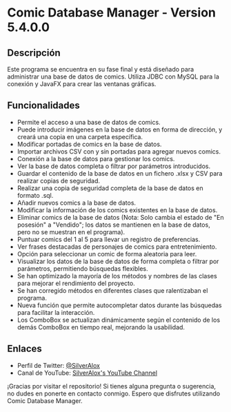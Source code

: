 # Comic Database Manager - Version 5.4.0.0

## Descripción

Este programa se encuentra en su fase final y está diseñado para administrar una base de datos de comics. Utiliza JDBC con MySQL para la conexión y JavaFX para crear las ventanas gráficas.

## Funcionalidades

- Permite el acceso a una base de datos de comics.
- Puede introducir imágenes en la base de datos en forma de dirección, y creará una copia en una carpeta específica.
- Modificar portadas de comics en la base de datos.
- Importar archivos CSV con y sin portadas para agregar nuevos comics.
- Conexión a la base de datos para gestionar los comics.
- Ver la base de datos completa o filtrar por parámetros introducidos.
- Guardar el contenido de la base de datos en un fichero .xlsx y CSV para realizar copias de seguridad.
- Realizar una copia de seguridad completa de la base de datos en formato .sql.
- Añadir nuevos comics a la base de datos.
- Modificar la información de los comics existentes en la base de datos.
- Eliminar comics de la base de datos (Nota: Solo cambia el estado de "En posesión" a "Vendido"; los datos se mantienen en la base de datos, pero no se muestran en el programa).
- Puntuar comics del 1 al 5 para llevar un registro de preferencias.
- Ver frases destacadas de personajes de comics para entretenimiento.
- Opción para seleccionar un comic de forma aleatoria para leer.
- Visualizar los datos de la base de datos de forma completa o filtrar por parámetros, permitiendo búsquedas flexibles.
- Se han optimizado la mayoría de los métodos y nombres de las clases para mejorar el rendimiento del proyecto.
- Se han corregido métodos en diferentes clases que ralentizaban el programa.
- Nueva función que permite autocompletar datos durante las búsquedas para facilitar la interacción.
- Los ComboBox se actualizan dinámicamente según el contenido de los demás ComboBox en tiempo real, mejorando la usabilidad.

## Enlaces

- Perfil de Twitter: [@SilverAlox](https://twitter.com/SilverAlox)
- Canal de YouTube: [SilverAlox's YouTube Channel](https://www.youtube.com/channel/UCpVOq7oKeJ5vHaa5cr3_q3g/featured)

¡Gracias por visitar el repositorio! Si tienes alguna pregunta o sugerencia, no dudes en ponerte en contacto conmigo. Espero que disfrutes utilizando Comic Database Manager.

